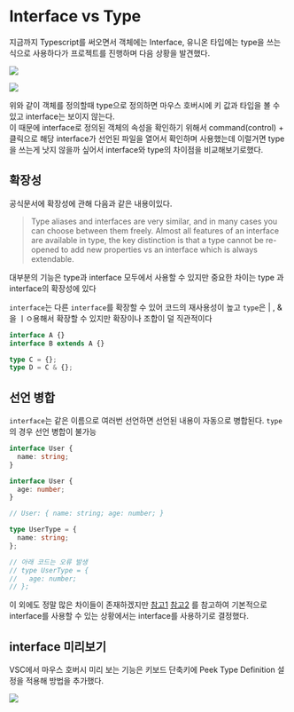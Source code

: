 # Interface vs Type

지금까지 Typescript를 써오면서 객체에는 Interface, 유니온 타입에는 type을 쓰는 식으로 사용하다가 프로젝트를 진행하며 다음 상황을 발견했다.

![](https://velog.velcdn.com/images/strongorange/post/762f5902-c082-4d95-9947-33d47ab971b4/image.png)

![](https://velog.velcdn.com/images/strongorange/post/21cd8bfc-0b53-4cd3-989e-db14de0420ec/image.png)

위와 같이 객체를 정의할때 type으로 정의하면 마우스 호버시에 키 값과 타입을 볼 수 있고 interface는 보이지 않는다.  
이 때문에 interface로 정의된 객체의 속성을 확인하기 위해서 command(control) + 클릭으로 해당 interface가 선언된 파일을 열어서 확인하며 사용했는데 이럴거면 type을 쓰는게 낫지 않을까 싶어서 interface와 type의 차이점을 비교해보기로했다.




## 확장성
공식문서에 확장성에 관해 다음과 같은 내용이있다.
> Type aliases and interfaces are very similar, and in many cases you can choose between them freely. Almost all features of an interface are available in type, the key distinction is that a type cannot be re-opened to add new properties vs an interface which is always extendable.

대부분의 기능은 type과 interface 모두에서 사용할 수 있지만 중요한 차이는 type 과 interface의 확장성에 있다


`interface`는 다른 `interface`를 확장할 수 있어 코드의 재사용성이 높고 
`type`은 | , &을 ㅣㅇ용해서 확장할 수 있지만 확장이나 조합이 덜 직관적이다

```typescript
interface A {}
interface B extends A {}

type C = {};
type D = C & {};

```

## 선언 병합
`interface`는 같은 이름으로 여러번 선언하면 선언된 내용이 자동으로 병합된다.
`type`의 경우 선언 병합이 불가능

```typescript
interface User {
  name: string;
}

interface User {
  age: number;
}

// User: { name: string; age: number; }

type UserType = {
  name: string;
};

// 아래 코드는 오류 발생
// type UserType = {
//   age: number;
// };

```

이 외에도 정말 많은 차이들이 존재하겠지만
[참고1](https://stackoverflow.com/questions/37233735/interfaces-vs-types-in-typescript)
[참고2](https://levelup.gitconnected.com/mastering-typescript-a-guide-to-choosing-between-type-and-interface-c31d3527693b?gi=e6edeef65e4c) 
를 참고하여 기본적으로 interface를 사용할 수 있는 상황에서는 interface를 사용하기로 결정했다. 

## interface 미리보기
VSC에서 마우스 호버시 미리 보는 기능은 키보드 단축키에 Peek Type Definition 설정을 적용해 방법을 추가했다.

![](https://velog.velcdn.com/images/strongorange/post/145a5168-1ff9-445a-8fa3-a84aa66eadba/image.png)

